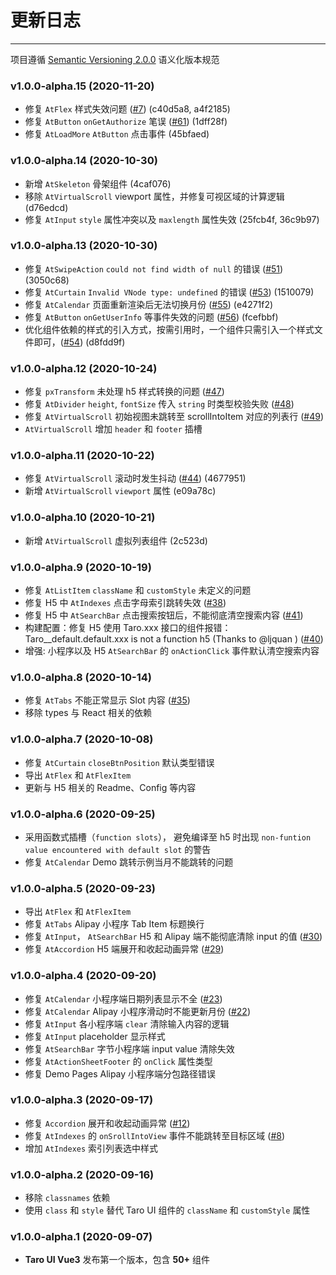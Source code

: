 
# 更新日志

----

项目遵循 [Semantic Versioning 2.0.0](http://semver.org/lang/zh-CN/) 语义化版本规范

### v1.0.0-alpha.15 (2020-11-20)
* 修复 `AtFlex` 样式失效问题 ([#7](https://github.com/b2nil/taro-ui-vue3/issues/7)) (c40d5a8, a4f2185)
* 修复 `AtButton` `onGetAuthorize` 笔误 ([#61](https://github.com/b2nil/taro-ui-vue3/issues/61)) (1dff28f)
* 修复 `AtLoadMore` `AtButton` 点击事件 (45bfaed)


### v1.0.0-alpha.14 (2020-10-30)
* 新增 `AtSkeleton` 骨架组件 (4caf076)
* 移除 `AtVirtualScroll`  viewport 属性，并修复可视区域的计算逻辑 (d76edcd)
* 修复 `AtInput` `style` 属性冲突以及 `maxlength` 属性失效 (25fcb4f, 36c9b97)


### v1.0.0-alpha.13 (2020-10-30)
* 修复 `AtSwipeAction` `could not find width of null` 的错误 ([#51](https://github.com/b2nil/taro-ui-vue3/issues/51)) (3050c68)
* 修复 `AtCurtain` `Invalid VNode type: undefined` 的错误 ([#53](https://github.com/b2nil/taro-ui-vue3/issues/53)) (1510079)
* 修复 `AtCalendar` 页面重新渲染后无法切换月份 ([#55](https://github.com/b2nil/taro-ui-vue3/issues/55)) (e4271f2)
* 修复 `AtButton` `onGetUserInfo` 等事件失效的问题 ([#56](https://github.com/b2nil/taro-ui-vue3/issues/56)) (fcefbbf)
* 优化组件依赖的样式的引入方式，按需引用时，一个组件只需引入一个样式文件即可，([#54](https://github.com/b2nil/taro-ui-vue3/issues/54)) (d8fdd9f)


### v1.0.0-alpha.12 (2020-10-24)
* 修复 `pxTransform` 未处理 h5 样式转换的问题 ([#47](https://github.com/b2nil/taro-ui-vue3/issues/47))
* 修复 `AtDivider` `height`, `fontSize` 传入 `string` 时类型校验失败 ([#48](https://github.com/b2nil/taro-ui-vue3/issues/48))
* 修复 `AtVirtualScroll` 初始视图未跳转至 scrollIntoItem 对应的列表行 ([#49](https://github.com/b2nil/taro-ui-vue3/issues/49))
* `AtVirtualScroll` 增加 `header` 和 `footer` 插槽

### v1.0.0-alpha.11 (2020-10-22)

* 修复 `AtVirtualScroll` 滚动时发生抖动 ([#44](https://github.com/b2nil/taro-ui-vue3/issues/44)) (4677951)
* 新增 `AtVirtualScroll` `viewport` 属性 (e09a78c)


### v1.0.0-alpha.10 (2020-10-21)
* 新增 `AtVirtualScroll` 虚拟列表组件 (2c523d)


### v1.0.0-alpha.9 (2020-10-19)
* 修复 `AtListItem` `className` 和 `customStyle` 未定义的问题
* 修复 H5 中 `AtIndexes` 点击字母索引跳转失效 ([#38](https://github.com/b2nil/taro-ui-vue3/issues/38))
* 修复 H5 中 `AtSearchBar` 点击搜索按钮后，不能彻底清空搜索内容 ([#41](https://github.com/b2nil/taro-ui-vue3/issues/41))
* 构建配置：修复 H5 使用 Taro.xxx 接口的组件报错：Taro__default.default.xxx is not a function h5 (Thanks to @ljquan ) ([#40](https://github.com/b2nil/taro-ui-vue3/issues/40))
* 增强: 小程序以及 H5 `AtSearchBar` 的 `onActionClick` 事件默认清空搜索内容

### v1.0.0-alpha.8 (2020-10-14)
* 修复 `AtTabs` 不能正常显示 Slot 内容 ([#35](https://github.com/b2nil/taro-ui-vue3/issues/35))
* 移除 types 与 React 相关的依赖

### v1.0.0-alpha.7 (2020-10-08)
* 修复 `AtCurtain` `closeBtnPosition` 默认类型错误
* 导出 `AtFlex` 和 `AtFlexItem`
* 更新与 H5 相关的 Readme、Config 等内容


### v1.0.0-alpha.6 (2020-09-25)
* 采用函数式插槽（`function slots`）， 避免编译至 h5 时出现 `non-funtion value encountered with default slot` 的警告
* 修复 `AtCalendar` Demo 跳转示例当月不能跳转的问题


### v1.0.0-alpha.5 (2020-09-23)
* 导出 `AtFlex` 和 `AtFlexItem`
* 修复 `AtTabs` Alipay 小程序 Tab Item 标题换行
* 修复 `AtInput`， `AtSearchBar` H5 和 Alipay 端不能彻底清除 input 的值 ([#30](https://github.com/b2nil/taro-ui-vue3/issues/30))
* 修复 `AtAccordion` H5 端展开和收起动画异常 ([#29](https://github.com/b2nil/taro-ui-vue3/issues/29))


### v1.0.0-alpha.4 (2020-09-20)

* 修复 `AtCalendar` 小程序端日期列表显示不全 ([#23](https://github.com/b2nil/taro-ui-vue3/issues/23))
* 修复 `AtCalendar` Alipay 小程序滑动时不能更新月份 ([#22](https://github.com/b2nil/taro-ui-vue3/issues/22))
* 修复 `AtInput` 各小程序端 `clear` 清除输入内容的逻辑
* 修复 `AtInput` placeholder 显示样式
* 修复 `AtSearchBar` 字节小程序端 input value 清除失效
* 修复 `AtActionSheetFooter` 的 `onClick` 属性类型
* 修复 Demo Pages Alipay 小程序端分包路径错误

### v1.0.0-alpha.3 (2020-09-17)

* 修复 `Accordion` 展开和收起动画异常 ([#12](https://github.com/b2nil/taro-ui-vue3/issues/12))
* 修复 `AtIndexes` 的 `onSrollIntoView` 事件不能跳转至目标区域 ([#8](https://github.com/b2nil/taro-ui-vue3/issues/8))
* 增加 `AtIndexes` 索引列表选中样式


### v1.0.0-alpha.2 (2020-09-16)

* 移除 `classnames` 依赖
* 使用 `class` 和 `style` 替代 Taro UI 组件的 `className` 和 `customStyle` 属性

### v1.0.0-alpha.1 (2020-09-07)

* **Taro UI Vue3** 发布第一个版本，包含 **50+** 组件
